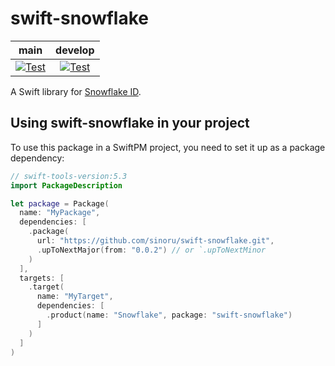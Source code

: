 # swift-snowflake

| **main** | **develop** |
|:---:|:---:|
| [![Test](https://github.com/sinoru/swift-snowflake/actions/workflows/test.yml/badge.svg?branch=main)](https://github.com/sinoru/swift-snowflake/actions/workflows/test.yml) | [![Test](https://github.com/sinoru/swift-snowflake/actions/workflows/test.yml/badge.svg?branch=develop)](https://github.com/sinoru/swift-snowflake/actions/workflows/test.yml) |

A Swift library for [Snowflake ID](https://en.wikipedia.org/wiki/Snowflake_ID).

## Using **swift-snowflake** in your project

To use this package in a SwiftPM project, you need to set it up as a package dependency:

```swift
// swift-tools-version:5.3
import PackageDescription

let package = Package(
  name: "MyPackage",
  dependencies: [
    .package(
      url: "https://github.com/sinoru/swift-snowflake.git", 
      .upToNextMajor(from: "0.0.2") // or `.upToNextMinor
    )
  ],
  targets: [
    .target(
      name: "MyTarget",
      dependencies: [
        .product(name: "Snowflake", package: "swift-snowflake")
      ]
    )
  ]
)
```

